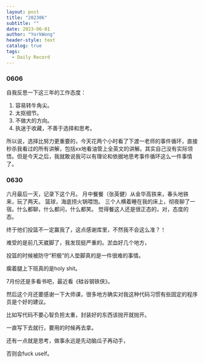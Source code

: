```yaml
---
layout: post
title: "202306"
subtitle: ""
date: 2023-06-01
author: "YorkWong"
header-style: text
catalog: true
tags:
  - Daily Record
---
```


### 0606

自我反思一下这三年的工作态度：

1. 容易转牛角尖。
2. 太抠细节。
3. 不做大的方向。
4. 执迷于收藏，不善于选择和思考。

所以说，选择比努力更重要的，今天花两个小时看了下渡一老师的事件循环，直接秒杀我看过的所有讲解，包括xx地看油管上全英文的讲解。其实自己没有实际领悟。但是今天之后，我就敢说我可以有理论和依据地思考事件循环这么一件事情了。


### 0630
六月最后一天，记录下这个月。
月中餐餐（张英健）从金华高铁来，春头地铁来，玩了两天。
篮球，海底捞火锅喂饱。
三个人横着睡在我的床上，彻夜聊了一宿。什么都聊，什么都问，什么都笑。
觉得餐这人还是很正态的，对，态度的态。

终于他们投篮不一定赢我了，这点感谢库里，不然我不会这么准？！

难受的是前几天崴脚了，我发现挺严重的。淤血好几个地方，

投篮的时候被防守“积极”的人垫脚真的是一件很难的事情。

瘸着腿上下班真的是holy shit。

7月份还是多看书吧，最近看《硅谷钢铁侠》。

然后这个月还要感谢一下大师课，很多地方确实对我这种代码习惯有些固定的程序员是个好的建议。

比如写代码不要心智负担太重，封装好的东西该抛开就抛开。

一直写下去就行，要用的时候再去拿。

还有一点就是思考，做事永远是先动脑瓜子再动手，

否则会fuck uself。



